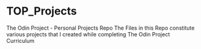 # TOP_Projects
The Odin Project - Personal Projects Repo
The Files in this Repo constitute various projects that I created while completing The Odin Project Curriculum
